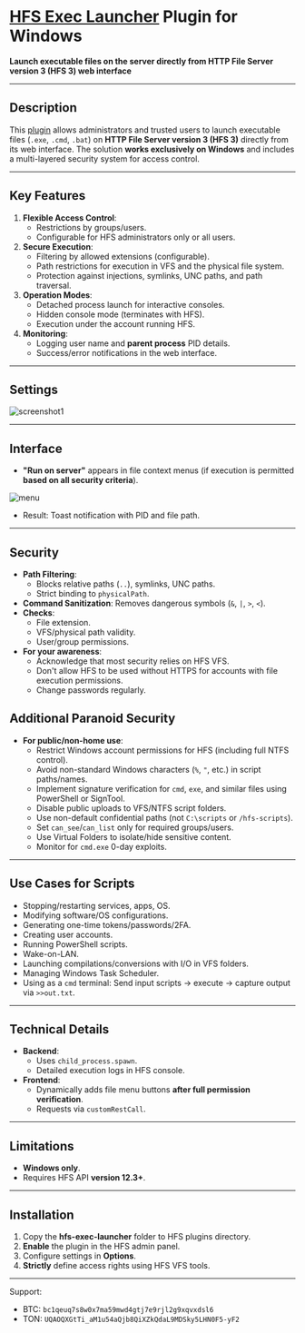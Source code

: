 # [HFS Exec Launcher](../../releases/) Plugin for Windows
**Launch executable files on the server directly from **HTTP File Server version 3 (HFS 3)** web interface**

---

## Description
This [plugin](../../releases/) allows administrators and trusted users to launch executable files (`.exe`, `.cmd`, `.bat`) on **HTTP File Server version 3 (HFS 3)** directly from its web interface. The solution **works exclusively on Windows** and includes a multi-layered security system for access control.

---

## Key Features
1. **Flexible Access Control**:
   - Restrictions by groups/users.
   - Configurable for HFS administrators only or all users.
2. **Secure Execution**:
   - Filtering by allowed extensions (configurable).
   - Path restrictions for execution in VFS and the physical file system.
   - Protection against injections, symlinks, UNC paths, and path traversal.
3. **Operation Modes**:
   - Detached process launch for interactive consoles.
   - Hidden console mode (terminates with HFS).
   - Execution under the account running HFS.
4. **Monitoring**:
   - Logging user name and **parent process** PID details.
   - Success/error notifications in the web interface.

---

## Settings

![screenshot1](../../blob/main/screenshots/screenshot1.jpg)

---

## Interface
- **"Run on server"** appears in file context menus (if execution is permitted **based on all security criteria**).

![menu](../../blob/main/screenshots/menu.jpg)
- Result: Toast notification with PID and file path.

---

## Security
- **Path Filtering**:
  - Blocks relative paths (`..`), symlinks, UNC paths.
  - Strict binding to `physicalPath`.
- **Command Sanitization**: Removes dangerous symbols (`&`, `|`, `>`, `<`).
- **Checks**:
  - File extension.
  - VFS/physical path validity.
  - User/group permissions.
- **For your awareness**:
  - Acknowledge that most security relies on HFS VFS.
  - Don't allow HFS to be used without HTTPS for accounts with file execution permissions.
  - Change passwords regularly.

## Additional Paranoid Security
- **For public/non-home use**:
  - Restrict Windows account permissions for HFS (including full NTFS control).
  - Avoid non-standard Windows characters (`%`, `"`, etc.) in script paths/names.
  - Implement signature verification for `cmd`, `exe`, and similar files using PowerShell or SignTool.
  - Disable public uploads to VFS/NTFS script folders.
  - Use non-default confidential paths (not `C:\scripts` or `/hfs-scripts`).
  - Set `can_see`/`can_list` only for required groups/users.
  - Use Virtual Folders to isolate/hide sensitive content.
  - Monitor for `cmd.exe` 0-day exploits.

---

## Use Cases for Scripts
- Stopping/restarting services, apps, OS.
- Modifying software/OS configurations.
- Generating one-time tokens/passwords/2FA.
- Creating user accounts.
- Running PowerShell scripts.
- Wake-on-LAN.
- Launching compilations/conversions with I/O in VFS folders.
- Managing Windows Task Scheduler.
- Using as a `cmd` terminal: Send input scripts → execute → capture output via `>>out.txt`.

---

## Technical Details
- **Backend**:
  - Uses `child_process.spawn`.
  - Detailed execution logs in HFS console.
- **Frontend**:
  - Dynamically adds file menu buttons **after full permission verification**.
  - Requests via `customRestCall`.

---

## Limitations
- **Windows only**.
- Requires HFS API **version 12.3+**.

---

## Installation
1. Copy the **hfs-exec-launcher** folder to HFS plugins directory.
2. **Enable** the plugin in the HFS admin panel.
3. Configure settings in **Options**.
4. **Strictly** define access rights using HFS VFS tools.

---
Support:
* BTC: `bc1qeuq7s8w0x7ma59mwd4gtj7e9rjl2g9xqvxdsl6`
* TON: `UQAOQXGtTi_aM1u54aQjb8QiXZkQdaL9MDSky5LHN0F5-yF2`
